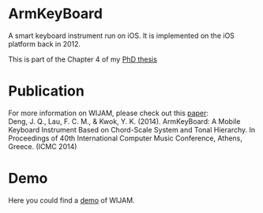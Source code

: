 # ArmKeyBoard
A smart keyboard instrument run on iOS.  It is implemented on the iOS platform back in 2012.

This is part of the Chapter 4 of my [PhD thesis](https://github.com/tangkk/phd-thesis-junqi-deng)

# Publication
For more information on WIJAM, please check out this [paper](http://www.tangkk.net/me/paper/ArmKeyBoard-ICMC2014.pdf):<br/>
Deng, J. Q., Lau, F. C. M., & Kwok, Y. K. (2014). ArmKeyBoard: A Mobile Keyboard Instrument Based on Chord-Scale System and Tonal Hierarchy. In Proceedings of 40th International Computer Music Conference, Athens, Greece. (ICMC 2014)

# Demo
Here you could find a [demo](http://www.tangkk.net/) of WIJAM.
